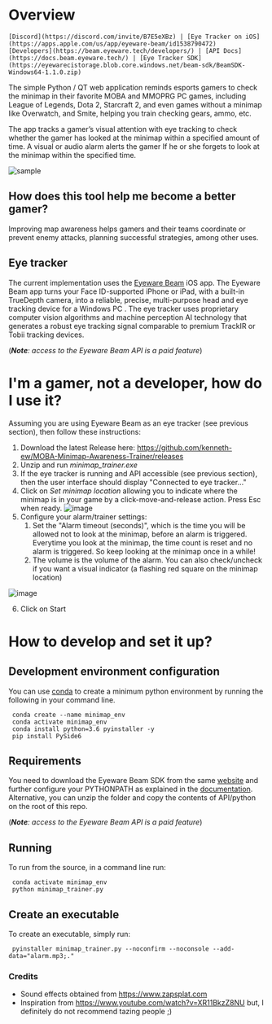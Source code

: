 # Overview #
 

    [Discord](https://discord.com/invite/B7E5eXBz) | [Eye Tracker on iOS](https://apps.apple.com/us/app/eyeware-beam/id1538790472)
    [Developers](https://beam.eyeware.tech/developers/) | [API Docs](https://docs.beam.eyeware.tech/) | [Eye Tracker SDK](https://eyewarecistorage.blob.core.windows.net/beam-sdk/BeamSDK-Windows64-1.1.0.zip)

The simple Python / QT web application reminds esports gamers to check the minimap in their favorite MOBA and MMOPRG PC games, including League of Legends, Dota 2,  Starcraft 2, and even games without a minimap like Overwatch, and Smite, helping you train checking gears, ammo, etc.

The app tracks a gamer’s visual attention with eye tracking to check whether the gamer has looked at the minimap within a specified amount of time. A visual or audio alarm alerts the gamer If he or she forgets to look at the minimap within the specified time.

![sample](https://user-images.githubusercontent.com/35032606/172874981-72aeff77-5bc7-4b42-9511-ea27b3c4cd90.gif)

## How does this tool help me become a better gamer? ##

Improving map awareness helps gamers and their teams coordinate or prevent enemy attacks, planning successful strategies, among other uses.

## Eye tracker ##

The current implementation uses the [Eyeware Beam](https://beam.eyeware.tech/developers/) iOS app.
The Eyeware Beam app  turns your Face ID-supported iPhone or iPad, with a built-in TrueDepth camera, into a reliable, precise, multi-purpose head and eye tracking device for a Windows PC . The eye tracker uses proprietary computer vision algorithms and machine perception AI technology that generates a robust eye tracking signal comparable to premium TrackIR or Tobii tracking devices. 

(_**Note**: access to the Eyeware Beam API is a paid feature_)

# I'm a gamer, not a developer, how do I use it? #

Assuming you are using Eyeware Beam as an eye tracker (see previous section), then follow these instructions:

1.  Download the latest Release here: https://github.com/kenneth-ew/MOBA-Minimap-Awareness-Trainer/releases
2.  Unzip and run _minimap_trainer.exe_
3.  If the eye tracker is running and API accessible (see previous section), then the user interface should display "Connected to eye tracker..."
4.  Click on _Set minimap location_ allowing you to indicate where the minimap is in your game by a click-move-and-release action. Press Esc when ready.
![image](https://user-images.githubusercontent.com/35032606/173069164-1acd2d4a-e1d2-4a6f-9091-3b2f764cc3fd.png)
5.  Configure your alarm/trainer settings:
    1. Set the "Alarm timeout (seconds)", which is the time you will be allowed not to look at the minimap, before an alarm is triggered. Everytime you look at the minimap, the time count is reset and no alarm is triggered. So keep looking at the minimap once in a while!
    2. The volume is the volume of the alarm. You can also check/uncheck if you want a visual indicator (a flashing red square on the minimap location)

![image](https://user-images.githubusercontent.com/35032606/173070003-d13b0154-f393-4d19-9d38-bb264fbe481e.png)

6.  Click on Start

# How to develop and set it up? ###

## Development environment configuration

You can use [conda](https://docs.conda.io/en/latest/miniconda.html) to create a minimum python environment by
running the following in your command line.

     conda create --name minimap_env
     conda activate minimap_env
     conda install python=3.6 pyinstaller -y
     pip install PySide6

## Requirements

You need to download the Eyeware Beam SDK from the same [website](https://beam.eyeware.tech/developers/)
and further configure your PYTHONPATH as explained in the [documentation](https://docs.beam.eyeware.tech/getting_started.html).
Alternative, you can unzip the folder and copy the contents of API/python on the root of this repo.

(_**Note**: access to the Eyeware Beam API is a paid feature_)

## Running

To run from the source, in a command line run:

     conda activate minimap_env
     python minimap_trainer.py

## Create an executable

To create an executable, simply run:

     pyinstaller minimap_trainer.py --noconfirm --noconsole --add-data="alarm.mp3;."

### Credits

- Sound effects obtained from https://www.zapsplat.com
- Inspiration from https://www.youtube.com/watch?v=XR11BkzZ8NU but, I definitely do not recommend tazing people ;)

